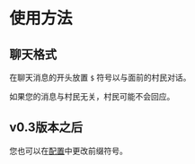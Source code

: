 # 使用方法

## 聊天格式

在聊天消息的开头放置 `$` 符号以与面前的村民对话。

如果您的消息与村民无关，村民可能不会回应。

## v0.3版本之后

您也可以在[配置](./config/main#内容)中更改前缀符号。
